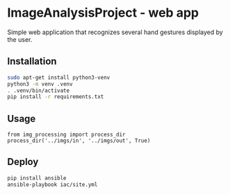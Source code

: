 # ImageAnalysisProject - web app

Simple web application that recognizes several hand gestures displayed by the user.


## Installation

```bash
sudo apt-get install python3-venv
python3 -m venv .venv
. .venv/bin/activate
pip install -r requirements.txt
```

## Usage
```python3
from img_processing import process_dir
process_dir('../imgs/in', '../imgs/out', True)
```

## Deploy

```bash
pip install ansible
ansible-playbook iac/site.yml 
```
